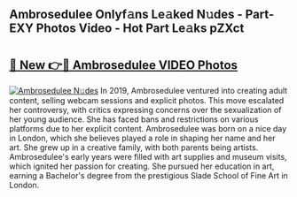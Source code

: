 ## Ambrosedulee Onlyf𝚊ns Le𝚊ked N𝚞des - Part-EXY Photos Video - Hot Part Le𝚊ks pZXct

# <h2><a href="http://ab11402.deff.icu/?id=Ambrosedulee">🔗 New 👉🔴 Ambrosedulee VIDEO Photos</a></h2>

[![Ambrosedulee N𝚞des](https://i.imgur.com/rIISA9y.gif)](http://ab11402.deff.icu/?id=Ambrosedulee)
In 2019, Ambrosedulee ventured into creating adult content, selling webcam sessions and explicit photos. This move escalated her controversy, with critics expressing concerns over the sexualization of her young audience. She has faced bans and restrictions on various platforms due to her explicit content. Ambrosedulee was born on a nice day in London, which she believes played a role in shaping her name and her art. She grew up in a creative family, with both parents being artists. Ambrosedulee's early years were filled with art supplies and museum visits, which ignited her passion for creating. She pursued her education in art, earning a Bachelor's degree from the prestigious Slade School of Fine Art in London.
